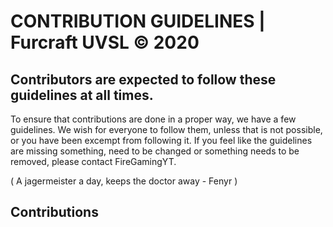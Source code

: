 # CONTRIBUTION GUIDELINES | Furcraft UVSL © 2020
## Contributors are expected to follow these guidelines at all times.

To ensure that contributions are done in a proper way, we have a few guidelines. We wish for everyone to follow them, unless that is not possible, or you have been excempt from following it. If you feel like the guidelines are missing something, need to be changed or something needs to be removed, please contact FireGamingYT.

( A jagermeister a day, keeps the doctor away - Fenyr )

## Contributions

